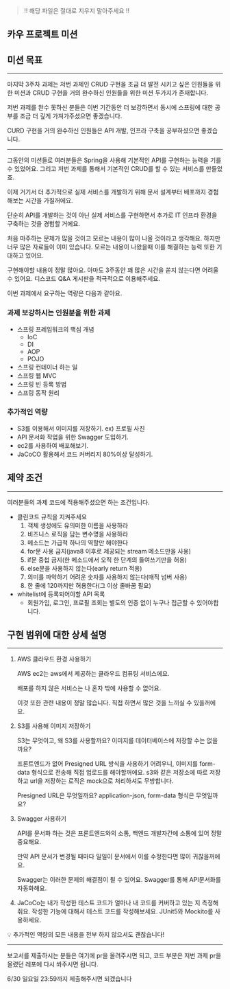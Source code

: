 > ‼️ 해당 파일은 절대로 지우지 말아주세요 ‼️

## 카우 프로젝트 미션

## 미션 목표

---

마지막 3주차 과제는 저번 과제인 CRUD 구현을 조금 더 발전 시키고 싶은 인원들을 위한 미션과 CRUD 구현을 거의 완수하신 인원들을 위한 미션 두가지가 존재합니다.

저번 과제를 완수 못하신 분들은 이번 기간동안 더 보강하면서 동시에 스프링에 대한 공부를 조금 더 깊게 가져가주셨으면 좋겠습니다.

CURD 구현을 거의 완수하신 인원들은 API 개발, 인프라 구축을 공부하셨으면 좋겠습니다.

---

그동안의 미션들로 여러분들은 Spring을 사용해 기본적인 API를 구현하는 능력을 기를 수 있었어요. 그리고 저번 과제를 통해서 기본적인 CRUD를 할 수 있는 서비스를 만들었죠.

이제  거기서 더 추가적으로 실제 서비스를 개발하기 위해 문서 설계부터 배포까지 경험해보는 시간을 가질꺼에요. 

단순히 API를 개발하는 것이 아닌 실제 서비스를 구현하면서 추가로 IT 인프라 환경을 구축하는 것을 경험할 거에요.

처음 마주하는 문제가 많을 것이고 모르는 내용이 많이 나올 것이라고 생각해요. 하지만 너무 많은 자료들이 이미 있습니다. 모르는 내용이 나왔을때 이를 해결하는 능력 또한 기대하고 있어요.

구현해야할 내용이 정말 많아요. 아마도 3주동안 꽤 많은 시간을 쏟지 않는다면 어려울 수 있어요. 디스코드 Q&A 게시판을 적극적으로 이용해주세요.

이번 과제에서 요구하는 역량은 다음과 같아요.

### 과제 보강하시는 인원분을 위한 과제

- 스프링 프레임워크의 핵심 개념
    - IoC
    - DI
    - AOP
    - POJO
- 스프링 컨테이너 하는 일
- 스프링 웹 MVC
- 스프링 빈 등록 방법
- 스프링 동작 원리

### 추가적인 역량

- S3를 이용해서 이미지를 저장하기. ex) 프로필 사진
- API 문서화 작업을 위한 Swagger 도입하기.
- ec2를 사용하여 배포해보기.
- JaCoCO 활용해서 코드 커버리지 80%이상 달성하기.

## 제약 조건

---

여러분들의 과제 코드에 적용해주셨으면 하는 조건입니다.

- 클린코드 규칙을 지켜주세요
    1. 객체 생성에도 유의미한 이름을 사용하라
    2. 비즈니스 로직을 담는 변수명을 사용하라
    3. 메소드는 가급적 하나의 역할만 해야한다
    4. for문 사용 금지(java8 이후로 제공되는 stream 메소드만을 사용)
    5. if문 중첩 금지(한 메소드에서 오직 한 단계의 들여쓰기만을 허용)
    6. else문을 사용하지 않는다(early return 적용)
    7. 의미를 파악하기 어려운 숫자를 사용하지 않는다(매직 넘버 사용)
    8. 한 줄에 120까지만 허용한다(그 이상 줄바꿈 필요)
- whitelist에 등록되어야할 API 목록
    - 회원가입, 로그인, 프로필 조회는 별도의 인증 없이 누구나 접근할 수 있어야합니다.

## 구현 범위에 대한 상세 설명

---

1. AWS 클라우드 환경 사용하기
    
    AWS ec2는 aws에서 제공하는 클라우드 컴퓨팅 서비스에요.
    
    배포를 하지 않은 서비스는 나 혼자 밖에 사용할 수 없어요.
    
    이것 또한 관련 내용이 정말 많습니다. 직접 하면서 많은 것을 느끼실 수 있을꺼에요.
    
2. S3를 사용해 이미지 저장하기
    
    S3는 무엇이고, 왜 S3를 사용할까요? 이미지를 데이터베이스에 저장할 수는 없을까요?
    
    프론트엔드가 없어 Presigned URL 방식을 사용하기 어려우니, 이미지를 form-data 형식으로 전송해 직접 업로드를 해야할꺼에요. s3와 같은 저장소에 따로 저장하고 url을 저장하는 로직은 mock으로 처리하셔도 무방합니다.
    
    Presigned URL은 무엇일까요? application-json, form-data 형식은 무엇일까요?
    
3. Swagger 사용하기
    
    API를 문서화 하는 것은 프론트엔드와의 소통, 백엔드 개발자간에 소통에 있어 정말 중요해요.
    
    만약 API 문서가 변경될 때마다 일일이 문서에서 이를 수정한다면 많이 귀찮을꺼에요.
    
    Swagger는 이러한 문제의 해결점이 될 수 있어요. Swagger를 통해 API문서화를 자동화해요.
    
4. JaCoCo는 내가 작성한 테스트 코드가 얼마나 내 코드를 커버하고 있는 지 측정해줘요. 작성한 기능에 대해서 테스트 코드를 작성해보세요. JUnit5와 Mockito를 사용하세요.

<aside>
💡 추가적인 역량의 모든 내용을 전부 하지 않으셔도 괜찮습니다!
</aside>

---

보고서를 제출하시는 분들은 여기에 pr을 올려주시면 되고, 코드 부분은 저번 과제 pr을 올렸던 레포에 다시 쏴주시면 됩니다.

6/30 일요일 23:59까지 제출해주시면 되겠습니다
